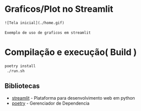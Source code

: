 # Graficos/Plot no Streamlit
    
    ![Tela inicial](./home.gif)

    Exemplo de uso de graficos em streamlit

# Compilação e execução( Build )

```
poetry install
 ./run.sh
```
## Bibliotecas

* [streamlit](https://streamlit.io/) - Plataforma para desenvolvimento web em python
* [poetry](https://python-poetry.org/) - Gerenciador de Dependencia

 